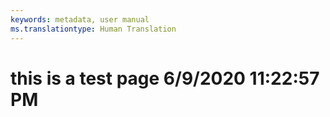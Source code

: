 ```yaml
---
keywords: metadata, user manual
ms.translationtype: Human Translation
---
```

# this is a test page 6/9/2020 11:22:57 PM